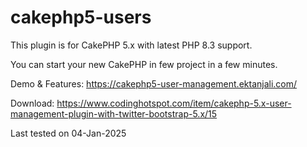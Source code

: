 # cakephp5-users
This plugin is for CakePHP 5.x with latest PHP 8.3 support.

You can start your new CakePHP in few project in a few minutes.

Demo & Features: https://cakephp5-user-management.ektanjali.com/

Download: https://www.codinghotspot.com/item/cakephp-5.x-user-management-plugin-with-twitter-bootstrap-5.x/15

Last tested on 04-Jan-2025